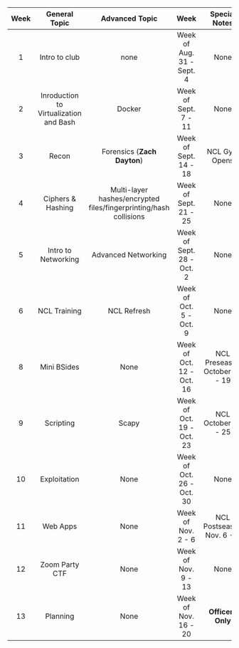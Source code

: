 Week | General Topic | Advanced Topic | Week | Special Notes
:--:| :----------: | :-----------: | :-------------: | :--------:
1 | Intro to club | none | Week of Aug. 31 - Sept. 4 | None
2 | Inroduction to Virtualization and Bash| Docker | Week of Sept. 7 - 11 | None
3 | Recon | Forensics (**Zach Dayton**) | Week of Sept. 14 - 18 | NCL Gym Opens 
4 | Ciphers & Hashing  | Multi-layer hashes/encrypted files/fingerprinting/hash collisions | Week of Sept. 21 - 25 | None
5 | Intro to Networking | Advanced Networking  | Week of Sept. 28 - Oct. 2 | None
6 | NCL Training | NCL Refresh | Week of Oct. 5 - Oct. 9 | None
8 | Mini BSides | None | Week of Oct. 12 - Oct. 16 | NCL Preseason October 12 - 19
9 | Scripting | Scapy | Week of Oct. 19 - Oct. 23 | NCL October 23 - 25
10| Exploitation | None | Week of Oct. 26 - Oct. 30 | None
11| Web Apps| None | Week of Nov. 2 - 6 | NCL Postseason Nov. 6 - 8 
12| Zoom Party CTF | None | Week of Nov. 9 - 13 | None 
13| Planning | None | Week of Nov. 16 - 20 | **Officers Only**
